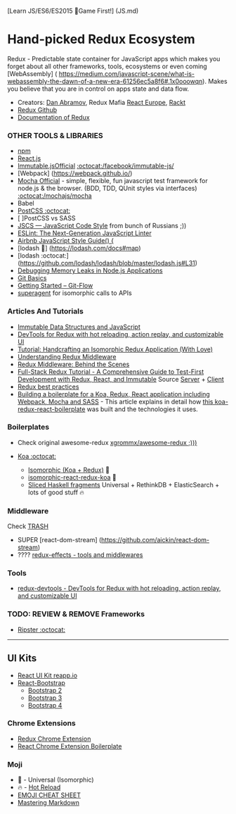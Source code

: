 [Learn JS/ES6/ES2015 :game_die:Game First!] (JS.md) 
# Hand-picked Redux Ecosystem

Redux - Predictable state container for JavaScript apps which makes you forget about all other frameworks, tools, ecosystems or even coming [WebAssembly] ( https://medium.com/javascript-scene/what-is-webassembly-the-dawn-of-a-new-era-61256ec5a8f6#.1x0ooowqn). Makes you believe that you are in control on apps state and data flow.

* Creators: [Dan Abramov](https://github.com/gaearon), Redux Mafia [React Europe](https://www.react-europe.org/), [Rackt](https://github.com/orgs/rackt/people)
* [Redux Github](https://github.com/rackt/redux)
* [Documentation of Redux](http://rackt.github.io/redux)

### OTHER TOOLS & LIBRARIES
* [npm](https://docs.npmjs.com/getting-started/what-is-npm) 
* [React.js](http://facebook.github.io/react)
* [Immutable.jsOfficial](https://facebook.github.io/immutable-js/) [:octocat:/facebook/immutable-js/](https://github.com/facebook/immutable-js/)
* [Webpack] (https://webpack.github.io/)
* [Mocha Official](http://mochajs.org) - simple, flexible, fun javascript test framework for node.js & the browser. (BDD, TDD, QUnit styles via interfaces) [:octocat:/mochajs/mocha](https://github.com)
* Babel 
* [PostCSS :octocat:](https://github.com/postcss/postcss)
* [ ]PostCSS vs SASS
* [JSCS — JavaScript Code Style](http://jscs.info/) from bunch of Russians ;))
* [ESLint: The Next-Generation JavaScript Linter](http://www.smashingmagazine.com/2015/09/eslint-the-next-generation-javascript-linter/)
* [Airbnb JavaScript Style Guide() {](https://github.com/airbnb/javascript)
* [lodash :book:] (https://lodash.com/docs#map)
* [lodash :octocat:] (https://github.com/lodash/lodash/blob/master/lodash.js#L31)
* [Debugging Memory Leaks in Node.js Applications](http://www.toptal.com/nodejs/debugging-memory-leaks-node-js-applications)
* [Git Basics](http://git-scm.com/book/en/v2/Git-Basics-Recording-Changes-to-the-Repository)
* [Getting Started – Git-Flow](http://yakiloo.com/getting-started-git-flow/)
* [superagent](https://github.com/visionmedia/superagent) for isomorphic calls to APIs


### Articles And Tutorials
* [Immutable Data Structures and JavaScript](http://jlongster.com/Using-Immutable-Data-Structures-in-JavaScript)
* [DevTools for Redux with hot reloading, action replay, and customizable UI](https://github.com/gaearon/redux-devtools)
* [Tutorial: Handcrafting an Isomorphic Redux Application (With Love)](https://medium.com/@bananaoomarang/handcrafting-an-isomorphic-redux-application-with-love-40ada4468af4)
* [Understanding Redux Middleware](https://medium.com/@meagle/understanding-87566abcfb7a)
* [Redux Middleware: Behind the Scenes](http://briantroncone.com/?p=529)
* [Full-Stack Redux Tutorial - A Comprehensive Guide to Test-First Development with Redux, React, and Immutable](http://teropa.info/blog/2015/09/10/full-stack-redux-tutorial.html) Source [Server](https://github.com/teropa/redux-voting-server) + [Client](https://github.com/teropa/redux-voting-client)
* [Redux best practices](https://medium.com/lexical-labs-engineering/redux-best-practices-64d59775802e)
* [Building a boilerplate for a Koa, Redux, React application including Webpack, Mocha and SASS](http://blog.joanboixados.com/building-a-boilerplate-for-a-koa-redux-react-application-including-webpack-mocha-and-sass/) - This article explains in detail how [this koa-redux-react-boilerplate](https://github.com/mezod/boilerplate-koa-redux-react) was built and the technologies it uses.

### Boilerplates
* Check original awesome-redux [xgrommx/awesome-redux ;))) ](https://github.com/xgrommx/awesome-redux)

* [Koa :octocat:](https://github.com/koajs/koa)
    * [Isomorphic (Koa + Redux)](https://github.com/khtdr/redux-react-koa-isomorphic-counter-example) :metal:
    * [isomorphic-react-redux-koa](https://github.com/davezuko/isomorphic-react-redux-koa) :metal:
    * [Sliced Haskell fragments](https://github.com/rwilhelm/slices) Universal + RethinkDB + ElasticSearch + lots of good stuff :fire:

### Middleware
Check [TRASH](TRASH.md)
* SUPER [react-dom-stream] (https://github.com/aickin/react-dom-stream)
* ???? [redux-effects - tools and middlewares](https://github.com/redux-effects)


### Tools
* [redux-devtools - DevTools for Redux with hot reloading, action replay, and customizable UI](https://github.com/gaearon/redux-devtools)

### TODO: REVIEW & REMOVE Frameworks
* [Ripster :octocat:](https://github.com/vslinko/ripster)

---


## UI Kits
* [React UI Kit reapp.io](http://reapp.io/)
* [React-Bootstrap](https://react-bootstrap.github.io/)
  * [Bootstrap 2](http://getbootstrap.com/2.3.2/base-css.html#icons)
  * [Bootstrap 3](http://getbootstrap.com/)
  * [Bootstrap 4](http://v4-alpha.getbootstrap.com/)

### Chrome Extensions
* [Redux Chrome Extension](https://github.com/Dharmoslap/redux-chrome-extension)
* [React Chrome Extension Boilerplate](https://github.com/jhen0409/react-chrome-extension-boilerplate)

###  Moji
* :metal: - Universal (Isomorphic)
* :fire: - [Hot Reload](http://gaearon.github.io/react-hot-loader)
* [EMOJI CHEAT SHEET](http://www.emoji-cheat-sheet.com/)
* [Mastering Markdown](https://guides.github.com/features/mastering-markdown/)

